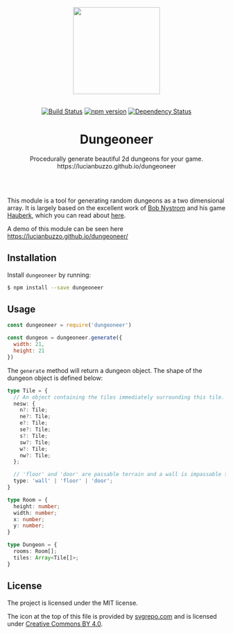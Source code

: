 <div align="center">
  <img width="200" height="200" src="https://raw.githubusercontent.com/LucianBuzzo/dungeoneer/master/architecture-blueprint-svgrepo-com.png">
  <br>
  <br>

[![Build Status](https://travis-ci.org/LucianBuzzo/dungeoneer.svg?branch=master)](https://travis-ci.org/LucianBuzzo/dungeoneer)
[![npm version](https://badge.fury.io/js/dungeoneer.svg)](http://badge.fury.io/js/dungeoneer)
[![Dependency Status](https://img.shields.io/david/LucianBuzzo/dungeoneer.svg)](https://david-dm.org/LucianBuzzo/dungeoneer)

  <h1>Dungeoneer</h1>

  <p>
    Procedurally generate beautiful 2d dungeons for your game.
    <br>
    https://lucianbuzzo.github.io/dungeoneer
  </p>
  <br>
  <br>
</div>

This module is a tool for generating random dungeons as a two dimensional array.
It is largely based on the excellent work of [Bob
Nystrom](https://github.com/munificent) and his game
[Hauberk](http://munificent.github.io/hauberk/), which you can read about [here](http://journal.stuffwithstuff.com/2014/12/21/rooms-and-mazes/).

A demo of this module can be seen here https://lucianbuzzo.github.io/dungeoneer/

## Installation

Install `dungeoneer` by running:

```sh
$ npm install --save dungeoneer
```

## Usage

```js
const dungeoneer = require('dungeoneer')

const dungeon = dungeoneer.generate({
  width: 21,
  height: 21
})
```

The `generate` method will return a dungeon object. The shape of the dungeon
object is defined below:

```ts
type Tile = {
  // An object containing the tiles immediately surrounding this tile.
  nesw: {
    n?: Tile;
    ne?: Tile;
    e?: Tile;
    se?: Tile;
    s?: Tile;
    sw?: Tile;
    w?: Tile;
    nw?: Tile;
  };

  // 'floor' and 'door' are passable terrain and a wall is impassable terrain.
  type: 'wall' | 'floor' | 'door';
}

type Room = {
  height: number;
  width: number;
  x: number;
  y: number;
}

type Dungeon = {
  rooms: Room[];
  tiles: Array<Tile[]>;
}
```

## License

The project is licensed under the MIT license.

The icon at the top of this file is provided by
[svgrepo.com](https://www.svgrepo.com/svg/293783/architecture-blueprint) and is
licensed under [Creative Commons BY
4.0](https://creativecommons.org/licenses/by/4.0/).
